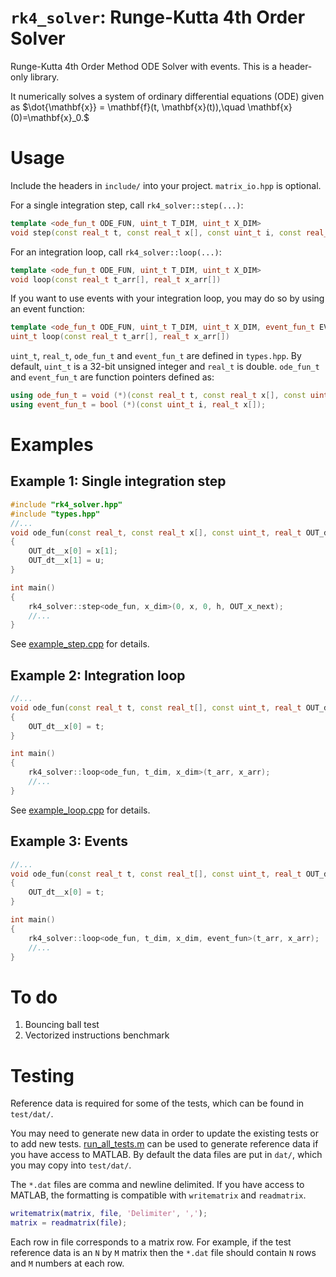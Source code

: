 # ```rk4_solver```: Runge-Kutta 4th Order Solver
Runge-Kutta 4th Order Method ODE Solver with events. This is a header-only library.

It numerically solves a system of ordinary differential equations (ODE) given as $\dot{\mathbf{x}} = \mathbf{f}(t, \mathbf{x}(t)),\quad \mathbf{x}(0)=\mathbf{x}_0.$


# Usage

Include the headers in ```include/``` into your project. ```matrix_io.hpp``` is optional.

For a single integration step, call ```rk4_solver::step(...)```:
```Cpp
template <ode_fun_t ODE_FUN, uint_t T_DIM, uint_t X_DIM>
void step(const real_t t, const real_t x[], const uint_t i, const real_t h, real_t OUT_x_next[])
```

For an integration loop, call ```rk4_solver::loop(...)```:
```Cpp
template <ode_fun_t ODE_FUN, uint_t T_DIM, uint_t X_DIM>
void loop(const real_t t_arr[], real_t x_arr[])
```

If you want to use events with your integration loop, you may do so by using an event function:
```Cpp
template <ode_fun_t ODE_FUN, uint_t T_DIM, uint_t X_DIM, event_fun_t EVENT_FUN>
uint_t loop(const real_t t_arr[], real_t x_arr[])
```

```uint_t```, ```real_t```, ```ode_fun_t``` and ```event_fun_t``` are defined in ```types.hpp```.  By default, ```uint_t``` is a 32-bit unsigned integer and ```real_t``` is double. ```ode_fun_t``` and ```event_fun_t``` are function pointers defined as:
```Cpp
using ode_fun_t = void (*)(const real_t t, const real_t x[], const uint_t i, real_t OUT_dt__x[]);
using event_fun_t = bool (*)(const uint_t i, real_t x[]);
```
# Examples

## Example 1: Single integration step
```Cpp
#include "rk4_solver.hpp"
#include "types.hpp"
//...
void ode_fun(const real_t, const real_t x[], const uint_t, real_t OUT_dt__x[])
{
	OUT_dt__x[0] = x[1];
	OUT_dt__x[1] = u;
}

int main()
{
	rk4_solver::step<ode_fun, x_dim>(0, x, 0, h, OUT_x_next);
	//...
}
```
See [example_step.cpp](./examples/example_step.cpp) for details.


## Example 2: Integration loop
```Cpp
//...
void ode_fun(const real_t t, const real_t[], const uint_t, real_t OUT_dt__x[])
{
	OUT_dt__x[0] = t;
}

int main()
{
	rk4_solver::loop<ode_fun, t_dim, x_dim>(t_arr, x_arr);
	//...
}
```
See [example_loop.cpp](./examples/example_loop.cpp) for details.

## Example 3: Events
<!--See ```examples/example_loop.cpp``` for details.-->
```Cpp
//...
void ode_fun(const real_t t, const real_t[], const uint_t, real_t OUT_dt__x[])
{
	OUT_dt__x[0] = t;
}

int main()
{
	rk4_solver::loop<ode_fun, t_dim, x_dim, event_fun>(t_arr, x_arr);
	//...
}
```


# To do

1. Bouncing ball test
2. Vectorized instructions benchmark

# Testing
Reference data is required for some of the tests, which can be found in ```test/dat/```. 

You may need to generate new data in order to update the existing tests or to add new tests. [run_all_tests.m](./test/matlab/run_all_tests.m) can be used to generate reference data if you have access to MATLAB. By default the data files are put in ```dat/```, which you may copy into ```test/dat/```. 

The ```*.dat``` files are comma and newline delimited. If you have access to MATLAB, the formatting is compatible with ```writematrix``` and ```readmatrix```.
```MATLAB
writematrix(matrix, file, 'Delimiter', ',');  
matrix = readmatrix(file);  
```
 Each row in file corresponds to a matrix row. For example, if the test reference data is an ```N``` by ```M``` matrix then the ```*.dat``` file should contain ```N``` rows and ```M``` numbers at each row.
